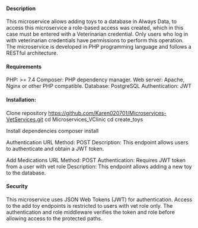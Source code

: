 #### Description
This microservice allows adding toys to a database in Always Data, to access this microservice a role-based access was created, which in this case must be entered with a Veterinarian credential.
Only users who log in with veterinarian credentials have permissions to perform this operation. 
The microservice is developed in PHP programming language and follows a RESTful architecture.

#### Requirements
PHP: >= 7.4
Composer: PHP dependency manager.
Web server: Apache, Nginx or other PHP compatible.
Database: PostgreSQL
Authentication: JWT

#### Installation:
Clone repository
https://github.com/Karen020701/Microservices-VetServices.git
cd Microservices_VClinic
cd create_toys

Install dependencies
composer install

Authentication
URL 
Method: POST
Description: This endpoint allows users to authenticate and obtain a JWT token.

Add Medications
URL
Method: POST
Authentication: Requires JWT token from a user with vet role
Description: This endpoint allows adding a new toy to the database.

#### Security
This microservice uses JSON Web Tokens (JWT) for authentication.
Access to the add toy endpoints is restricted to users with vet role only.
The authentication and role middleware verifies the token and role before allowing access to the protected paths.